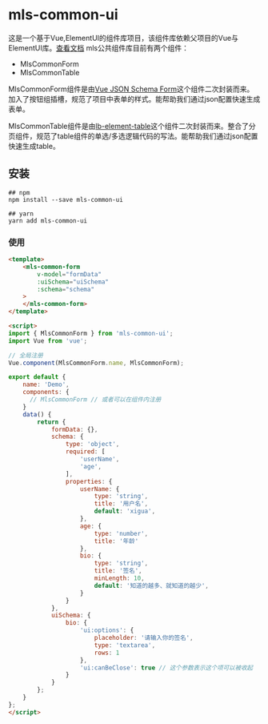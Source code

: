 # mls-common-ui
这是一个基于Vue,ElementUI的组件库项目，该组件库依赖父项目的Vue与ElementUI库。[查看文档](https://ph2017.github.io/mls-common-ui/dist/guide/)
mls公共组件库目前有两个组件：
- MlsCommonForm
- MlsCommonTable

MlsCommonForm组件是由[Vue JSON Schema Form](https://vue-json-schema-form.lljj.me/)这个组件二次封装而来。加入了按钮组插槽，规范了项目中表单的样式。能帮助我们通过json配置快速生成表单。  

MlsCommonTable组件是由[lb-element-table](https://github.com/liub1934/lb-element-table)这个组件二次封装而来。整合了分页组件，规范了table组件的单选/多选逻辑代码的写法。能帮助我们通过json配置快速生成table。


## 安装
```
## npm
npm install --save mls-common-ui

## yarn
yarn add mls-common-ui
```

### 使用
```html
<template>
    <mls-common-form
        v-model="formData"
        :uiSchema="uiSchema"
        :schema="schema"
    >
    </mls-common-form>
</template>

<script>
import { MlsCommonForm } from 'mls-common-ui';
import Vue from 'vue';

// 全局注册
Vue.component(MlsCommonForm.name, MlsCommonForm);

export default {
    name: 'Demo',
    components: {
      // MlsCommonForm // 或者可以在组件内注册
    }
    data() {
        return {
            formData: {},
            schema: {
                type: 'object',
                required: [
                    'userName',
                    'age',
                ],
                properties: {
                    userName: {
                        type: 'string',
                        title: '用户名',
                        default: 'xigua',
                    },
                    age: {
                        type: 'number',
                        title: '年龄'
                    },
                    bio: {
                        type: 'string',
                        title: '签名',
                        minLength: 10,
                        default: '知道的越多、就知道的越少',
                    }
                }
            },
            uiSchema: {
                bio: {
                    'ui:options': {
                        placeholder: '请输入你的签名',
                        type: 'textarea',
                        rows: 1
                    },
                    'ui:canBeClose': true // 这个参数表示这个项可以被收起
                }
            }
        };
    }
};
</script>
```
